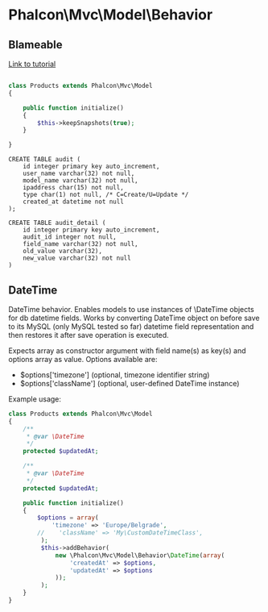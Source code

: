 Phalcon\Mvc\Model\Behavior
==========================

Blameable
---------

[Link to tutorial](http://blog.phalconphp.com/post/47652831003/tutorial-creating-a-blameable-behavior-with-phalcon)

```php

class Products extends Phalcon\Mvc\Model
{

    public function initialize()
    {
        $this->keepSnapshots(true);
    }

}
```

```
CREATE TABLE audit (
    id integer primary key auto_increment,
    user_name varchar(32) not null,
    model_name varchar(32) not null,
    ipaddress char(15) not null,
    type char(1) not null, /* C=Create/U=Update */
    created_at datetime not null
);

CREATE TABLE audit_detail (
    id integer primary key auto_increment,
    audit_id integer not null,
    field_name varchar(32) not null,
    old_value varchar(32),
    new_value varchar(32) not null
)
```

DateTime
--------

DateTime behavior.
 Enables models to use instances of \DateTime objects for db datetime fields.
 Works by converting DateTime object on before save to its MySQL (only MySQL tested so far) datetime field representation
 and then restores it after save operation is executed.

 Expects array as constructor argument with field name(s) as key(s) and options array as value.
 Options available are:
 - $options['timezone'] (optional, timezone identifier string)
 - $options['className'] (optional, user-defined DateTime instance)

 Example usage:
 ```php
 class Products extends Phalcon\Mvc\Model
 {
     /**
      * @var \DateTime
      */
     protected $updatedAt;

     /**
      * @var \DateTime
      */
     protected $updatedAt;

     public function initialize()
     {
         $options = array(
             'timezone' => 'Europe/Belgrade',
         //    'className' => 'My\CustomDateTimeClass',
          );
          $this->addBehavior(
              new \Phalcon\Mvc\Model\Behavior\DateTime(array(
                  'createdAt' => $options,
                  'updatedAt' => $options
              ));
          );
     }
 }
 ```
